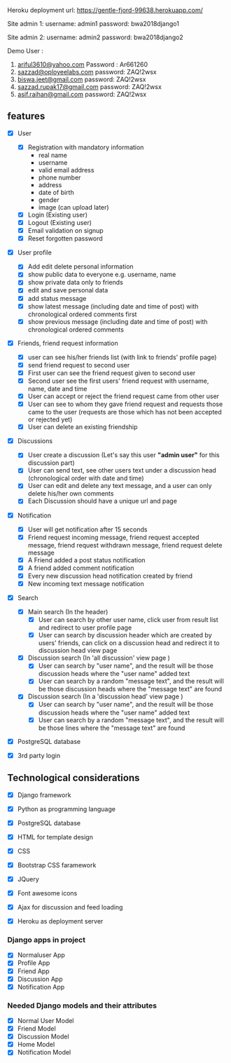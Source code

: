 Heroku deployment url: https://gentle-fjord-99638.herokuapp.com/

Site admin 1:
username: admin1
password: bwa2018django1

Site admin 2:
username: admin2
password: bwa2018django2

Demo User : 
1. ariful3610@yahoo.com         Password : Ar661260
2. sazzad@oployeelabs.com       password: ZAQ!2wsx
3. biswa.jeet@gmail.com         password: ZAQ!2wsx
4. sazzad.rupak17@gmail.com     password: ZAQ!2wsx
5. asif.raihan@gmail.com        password: ZAQ!2wsx

## features
- [x] User
    - [x] Registration with mandatory information
        + real name
        + username
        + valid email address
        + phone number
        + address
        + date of birth
        + gender
        + image (can upload later)
    - [x] Login (Existing user)
    - [x] Logout (Existing user)
    - [x] Email validation on signup
    - [x] Reset forgotten password

- [x] User profile
    - [x] Add edit delete personal information
    - [x] show public data to everyone e.g. username, name
    - [x] show private data only to friends
    - [x] edit and save personal data
    - [x] add status message
    - [x] show latest message (including date and time of post) with chronological ordered comments first
    - [x] show previous message (including date and time of post) with chronological ordered comments

- [x] Friends, friend request information
    - [x] user can see his/her friends list (with link to friends' profile page)
    - [x] send friend request to second user
    - [x] First user can see the friend request given to second user
    - [x] Second user see the first users' friend request with username, name, date and time
    - [x] User can accept or reject the friend request came from other user
    - [x] User can see to whom they gave friend request and requests those came to the user (requests are those which has not been accepted or rejected yet)
    - [x] User can delete an existing friendship

- [x] Discussions
    - [x] User create a discussion (Let's say this user **"admin user"** for this discussion part)
    - [x] User can send text, see other users text under a discussion head (chronological order with date and time)
    - [x] User can edit and delete any text message, and a user can only delete his/her own comments
    - [x] Each Discussion should have a unique url and page
    
- [x] Notification
    - [x] User will get notification after 15 seconds
    - [x] Friend request incoming message, friend request accepted message, friend request withdrawn message, friend request delete message
    - [x] A Friend added a post status notification
    - [x] A friend added comment notification
    - [x] Every new discussion head notification created by friend
    - [x] New incoming text message notification
    
- [x] Search
    - [x] Main search (In the header)
        - [x] User can search by other user name, click user from result list and redirect to user profile page
        - [x] User can search by discussion header which are created by users' friends, can click on a discussion head and redirect it to discussion head view page
    
    - [x] Discussion search (In 'all discussion' view page )
        - [x] User can search by "user name", and the result will be those discussion heads where the "user name" added text
        - [x] User can search by a random "message text", and the result will be those discussion heads where the "message text" are found
    
    - [x] Discussion search (In a 'discussion head' view page )
        - [x] User can search by "user name", and the result will be those discussion heads where the "user name" added text
        - [x] User can search by a random "message text", and the result will be those lines where the "message text" are found
- [x] PostgreSQL database
- [x] 3rd party login


## Technological considerations
- [x] Django framework
- [x] Python as programming language
- [x] PostgreSQL database
- [x] HTML for template design
- [x] CSS
- [x] Bootstrap CSS faramework
- [x] JQuery
- [x] Font awesome icons
- [x] Ajax for discussion and feed loading
- [x] Heroku as deployment server


### Django apps in project

- [x] Normaluser App
- [x] Profile App
- [x] Friend App
- [x] Discussion App
- [x] Notification App

### Needed Django models and their attributes

- [x] Normal User Model
- [x] Friend Model
- [x] Discussion Model
- [x] Home Model
- [x] Notification Model
